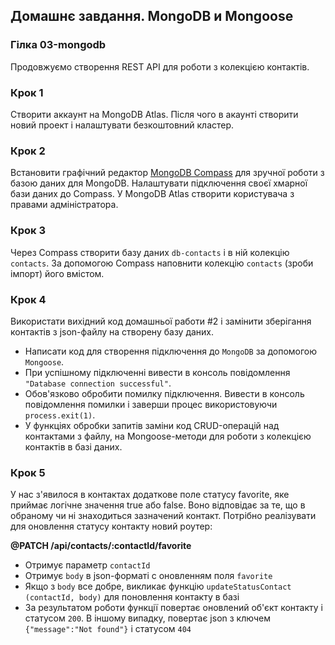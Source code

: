 ## Домашнє завдання. MongoDB и Mongoose

### Гілка 03-mongodb

Продовжуємо створення REST API для роботи з колекцією контактів.

### Крок 1

Створити аккаунт на MongoDB Atlas. Після чого в акаунті створити новий проект і налаштувати безкоштовний кластер.

### Крок 2

Встановити графічний редактор [MongoDB Compass](https://www.mongodb.com/try/download/compass) для зручної роботи з базою даних для MongoDB. Налаштувати підключення своєї хмарної бази даних до Compass. У MongoDB Atlas створити користувача з правами адміністратора.

### Крок 3

Через Compass створити базу даних `db-contacts` і в ній колекцію `contacts`. За допомогою Compass наповнити колекцію `contacts` (зроби імпорт) його вмістом.

### Крок 4

Використати вихідний код домашньої работи #2 і замінити зберігання контактів з json-файлу на створену базу даних.

- Написати код для створення підключення до `MongoDB` за допомогою `Mongoose`.
- При успішному підключенні вивести в консоль повідомлення `"Database connection successful"`.
- Обов'язково обробити помилку підключення. Вивести в консоль повідомлення помилки і заверши процес використовуючи `process.exit(1)`.
- У функціях обробки запитів заміни код CRUD-операцій над контактами з файлу, на Mongoose-методи для роботи з колекцією контактів в базі даних.

### Крок 5

У нас з'явилося в контактах додаткове поле статусу favorite, яке приймає логічне значення true або false. Воно відповідає за те, що в обраному чи ні знаходиться зазначений контакт. Потрібно реалізувати для оновлення статусу контакту новий роутер:

**@PATCH /api/contacts/:contactId/favorite**

- Отримує параметр `contactId`
- Отримує `body` в json-форматі c оновленням поля `favorite`
- Якщо з `body` все добре, викликає функцію `updateStatusContact (contactId, body)` для поновлення контакту в базі
- За результатом роботи функції повертає оновлений об'єкт контакту і статусом `200`. В іншому випадку, повертає json з ключем `{"message":"Not found"}` і статусом `404`
